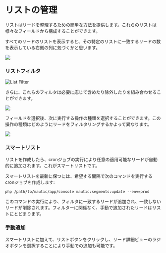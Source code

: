 # リストの管理

リストはリードを整理するための簡単な方法を提供します。これらのリストは様々なフィールドから構成することができます。

すべてのリードのリストを表示すると、その特定のリストに一致するリードの数を表示している右側の列に気づくかと思います。

![](http://drop.dbh.li/image/3v3F2v280n1z/Image%202014-11-16%20at%209.32.16%20PM.png)

### リストフィルタ

![List Filter](http://drop.dbh.li/image/3j350h370g0t/Image%202014-11-16%20at%209.13.39%20PM.png)

さらに、これらのフィルタは必要に応じて含めたり除外したりを組み合わせることができます。

![](http://drop.dbh.li/image/2u090o1n252V/Image%202014-11-16%20at%209.16.12%20PM.png)

フィールドを選択後、次に実行する操作の種類を選択することができます。この操作の種類はどのようにリードをフィルタリングするかよって異なります。

![](http://drop.dbh.li/image/3o0a32313h07/Image%202014-11-16%20at%209.26.57%20PM.png)

### スマートリスト

リストを作成したら、cronジョブの実行により任意の適用可能なリードが自動的に追加されます。これがスマートリストです。

スマートリストを最新に保つには、希望する間隔で次のコマンドを実行するcronジョブを作成します:

```
php /path/to/mautic/app/console mautic:segments:update --env=prod
```

このコマンドの実行により、フィルタに一致するリードが追加され、一致しないリードが削除されます。フィルターに関係なく、手動で追加されたリードはリストにとどまります。

### 手動追加

スマートリストに加えて、リストボタンをクリックし、リード詳細ビューのラジオボタンを選択することにより手動での追加も可能です。
